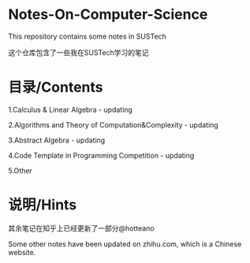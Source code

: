 # Notes-On-Computer-Science
This repository contains some notes in SUSTech

这个仓库包含了一些我在SUSTech学习的笔记

# 目录/Contents

1.Calculus & Linear Algebra - updating

2.Algorithms and Theory of Computation&Complexity - updating

3.Abstract Algebra - updating

4.Code Template in Programming Competition - updating

5.Other

# 说明/Hints

其余笔记在知乎上已经更新了一部分@hotteano 

Some other notes have been updated on zhihu.com, which is a Chinese website.
